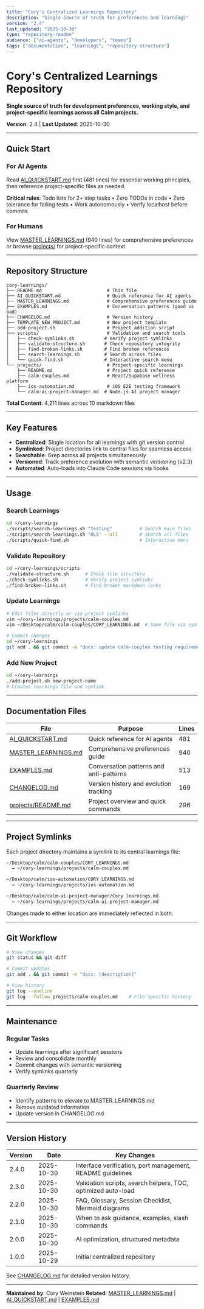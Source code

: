 ```yaml
---
title: "Cory's Centralized Learnings Repository"
description: "Single source of truth for preferences and learnings"
version: "2.4"
last_updated: "2025-10-30"
type: "repository-readme"
audience: ["ai-agents", "developers", "teams"]
tags: ["documentation", "learnings", "repository-structure"]
---
```


# Cory's Centralized Learnings Repository

**Single source of truth for development preferences, working style, and project-specific learnings across all Calm projects.**

**Version**: 2.4 | **Last Updated**: 2025-10-30

---

## Quick Start

### For AI Agents
Read [AI_QUICKSTART.md](AI_QUICKSTART.md) first (481 lines) for essential working principles, then reference project-specific files as needed.

**Critical rules**: Todo lists for 2+ step tasks • Zero TODOs in code • Zero tolerance for failing tests • Work autonomously • Verify localhost before commits

### For Humans
View [MASTER_LEARNINGS.md](MASTER_LEARNINGS.md) (940 lines) for comprehensive preferences or browse [projects/](projects/) for project-specific context.

---

## Repository Structure

```
cory-learnings/
├── README.md                        # This file
├── AI_QUICKSTART.md                 # Quick reference for AI agents
├── MASTER_LEARNINGS.md              # Comprehensive preferences guide
├── EXAMPLES.md                      # Conversation patterns (good vs bad)
├── CHANGELOG.md                     # Version history
├── TEMPLATE_NEW_PROJECT.md          # New project template
├── add-project.sh                   # Project addition script
├── scripts/                         # Validation and search tools
│   ├── check-symlinks.sh           # Verify project symlinks
│   ├── validate-structure.sh       # Check repository integrity
│   ├── find-broken-links.sh        # Find broken references
│   ├── search-learnings.sh         # Search across files
│   └── quick-find.sh               # Interactive search menu
└── projects/                        # Project-specific learnings
    ├── README.md                    # Project quick reference
    ├── calm-couples.md              # React/Supabase wellness platform
    ├── ios-automation.md            # iOS E2E testing framework
    └── calm-ai-project-manager.md  # Node.js AI project manager
```

**Total Content**: 4,211 lines across 10 markdown files

---

## Key Features

- **Centralized**: Single location for all learnings with git version control
- **Symlinked**: Project directories link to central files for seamless access
- **Searchable**: Grep across all projects simultaneously
- **Versioned**: Track preference evolution with semantic versioning (v2.3)
- **Automated**: Auto-loads into Claude Code sessions via hooks

---

## Usage

### Search Learnings
```bash
cd ~/cory-learnings
./scripts/search-learnings.sh "testing"          # Search main files
./scripts/search-learnings.sh "RLS" --all        # Search all files
./scripts/quick-find.sh                          # Interactive menu
```

### Validate Repository
```bash
cd ~/cory-learnings/scripts
./validate-structure.sh      # Check file structure
./check-symlinks.sh          # Verify project symlinks
./find-broken-links.sh       # Find broken markdown links
```

### Update Learnings
```bash
# Edit files directly or via project symlinks
vim ~/cory-learnings/projects/calm-couples.md
vim ~/Desktop/calm/calm-couples/CORY_LEARNINGS.md  # Same file via symlink

# Commit changes
cd ~/cory-learnings
git add . && git commit -m "docs: update calm-couples testing requirements"
```

### Add New Project
```bash
cd ~/cory-learnings
./add-project.sh new-project-name
# Creates learnings file and symlink
```

---

## Documentation Files

| File | Purpose | Lines |
|------|---------|-------|
| [AI_QUICKSTART.md](AI_QUICKSTART.md) | Quick reference for AI agents | 481 |
| [MASTER_LEARNINGS.md](MASTER_LEARNINGS.md) | Comprehensive preferences guide | 940 |
| [EXAMPLES.md](EXAMPLES.md) | Conversation patterns and anti-patterns | 513 |
| [CHANGELOG.md](CHANGELOG.md) | Version history and evolution tracking | 169 |
| [projects/README.md](projects/README.md) | Project overview and quick commands | 296 |

---

## Project Symlinks

Each project directory maintains a symlink to its central learnings file:

```bash
~/Desktop/calm/calm-couples/CORY_LEARNINGS.md
  → ~/cory-learnings/projects/calm-couples.md

~/Desktop/calm/ios-automation/CORY_LEARNINGS.md
  → ~/cory-learnings/projects/ios-automation.md

~/Desktop/calm/calm-ai-project-manager/Cory learnings.md
  → ~/cory-learnings/projects/calm-ai-project-manager.md
```

Changes made to either location are immediately reflected in both.

---

## Git Workflow

```bash
# View changes
git status && git diff

# Commit updates
git add . && git commit -m "docs: [description]"

# View history
git log --oneline
git log --follow projects/calm-couples.md    # File-specific history
```

---

## Maintenance

### Regular Tasks
- Update learnings after significant sessions
- Review and consolidate monthly
- Commit changes with semantic versioning
- Verify symlinks quarterly

### Quarterly Review
- Identify patterns to elevate to MASTER_LEARNINGS.md
- Remove outdated information
- Update version in CHANGELOG.md

---

## Version History

| Version | Date | Key Changes |
|---------|------|-------------|
| 2.4.0 | 2025-10-30 | Interface verification, port management, README guidelines |
| 2.3.0 | 2025-10-30 | Validation scripts, search helpers, TOC, optimized auto-load |
| 2.2.0 | 2025-10-30 | FAQ, Glossary, Session Checklist, Mermaid diagrams |
| 2.1.0 | 2025-10-30 | When to ask guidance, examples, slash commands |
| 2.0.0 | 2025-10-30 | AI optimization, structured metadata |
| 1.0.0 | 2025-10-29 | Initial centralized repository |

See [CHANGELOG.md](CHANGELOG.md) for detailed version history.

---

**Maintained by**: Cory Weinstein
**Related**: [MASTER_LEARNINGS.md](MASTER_LEARNINGS.md) | [AI_QUICKSTART.md](AI_QUICKSTART.md) | [EXAMPLES.md](EXAMPLES.md)
